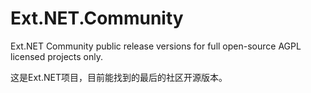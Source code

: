 # Ext.NET.Community
Ext.NET Community public release versions for full open-source AGPL licensed projects only.

这是Ext.NET项目，目前能找到的最后的社区开源版本。

